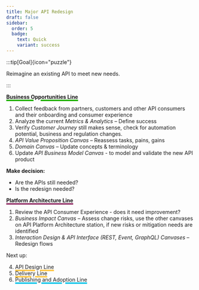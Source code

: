 ```yaml
---
title: Major API Redesign
draft: false
sidebar: 
  order: 5
  badge:
    text: Quick
    variant: success
---
```


:::tip[Goal]{icon="puzzle"}

Reimagine an existing API to meet new needs.

:::


**<a href="/lines/business-opportunities-line/" style="text-decoration-color:#26b309;text-decoration-thickness:4px">Business Opportunities Line</a>**

1. Collect feedback from partners, customers and other API consumers and their onboarding and consumer experience
2. Analyze the current *Metrics & Analytics* – Define success
3. Verify *Customer Journey* still makes sense, check for automation potential, business and regulation changes.
4. *API Value Proposition Canvas* – Reassess tasks, pains, gains
5. *Domain Canvas* – Update concepts & terminology
6. Update *API Business Model Canvas* - to  model and validate the new API product

**Make decision:**
- Are the APIs still needed?
- Is the redesign needed?

**<a href="/lines/platform-architecture-line/" style="text-decoration-color:#933469;text-decoration-thickness:4px">Platform Architecture Line</a>**

1. Review the API Consumer Experience - does it need improvement?
2. *Business Impact Canvas* – Assess change risks, use the other canvases on API Platform Architecture station, if new risks or mitigation needs are identified 
3. *Interaction Design & API Interface  (REST, Event, GraphQL) Canvases* – Redesign flows


Next up: 

4. <a href="/lines/api-design-line/" style="text-decoration-color:#FFC647;text-decoration-thickness:4px">API Design Line</a>
5. <a href="/lines/delivery-line/" style="text-decoration-color:#FFC647;text-decoration-thickness:4px">Delivery Line</a>
6. <a href="/lines/publishing-and-adoption-line/" style="text-decoration-color:#17C6E9;text-decoration-thickness:4px">Publishing and Adoption Line</a>